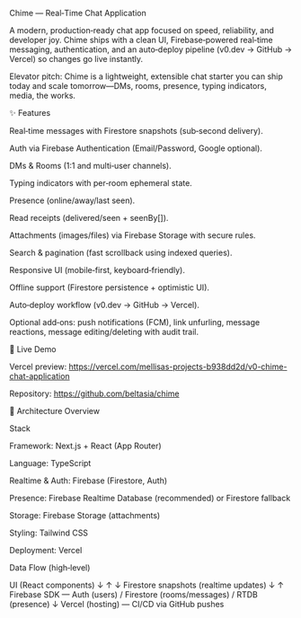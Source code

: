 Chime — Real‑Time Chat Application

A modern, production‑ready chat app focused on speed, reliability, and developer joy. Chime ships with a clean UI, Firebase‑powered real‑time messaging, authentication, and an auto‑deploy pipeline (v0.dev → GitHub → Vercel) so changes go live instantly.

Elevator pitch: Chime is a lightweight, extensible chat starter you can ship today and scale tomorrow—DMs, rooms, presence, typing indicators, media, the works.

✨ Features

Real‑time messages with Firestore snapshots (sub‑second delivery).

Auth via Firebase Authentication (Email/Password, Google optional).

DMs & Rooms (1:1 and multi‑user channels).

Typing indicators with per‑room ephemeral state.

Presence (online/away/last seen).

Read receipts (delivered/seen + seenBy[]).

Attachments (images/files) via Firebase Storage with secure rules.

Search & pagination (fast scrollback using indexed queries).

Responsive UI (mobile‑first, keyboard‑friendly).

Offline support (Firestore persistence + optimistic UI).

Auto‑deploy workflow (v0.dev → GitHub → Vercel).

Optional add‑ons: push notifications (FCM), link unfurling, message reactions, message editing/deleting with audit trail.

🔗 Live Demo

Vercel preview: https://vercel.com/mellisas-projects-b938dd2d/v0-chime-chat-application

Repository: https://github.com/beltasia/chime

🧱 Architecture Overview

Stack

Framework: Next.js + React (App Router)

Language: TypeScript

Realtime & Auth: Firebase (Firestore, Auth)

Presence: Firebase Realtime Database (recommended) or Firestore fallback

Storage: Firebase Storage (attachments)

Styling: Tailwind CSS

Deployment: Vercel

Data Flow (high‑level)

UI (React components)
   ↓              ↑
   ↓ Firestore snapshots (realtime updates)
   ↓              ↑
Firebase SDK  —  Auth (users) / Firestore (rooms/messages) / RTDB (presence)
   ↓
Vercel (hosting) — CI/CD via GitHub pushes


